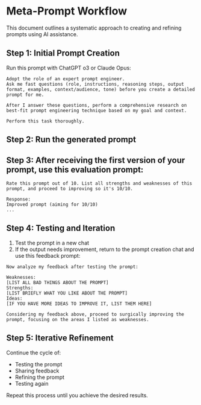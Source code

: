 # Meta-Prompt Workflow

This document outlines a systematic approach to creating and refining prompts using AI assistance.

## Step 1: Initial Prompt Creation

Run this prompt with ChatGPT o3 or Claude Opus:

```text
Adopt the role of an expert prompt engineer.
Ask me fast questions (role, instructions, reasoning steps, output format, examples, context/audience, tone) before you create a detailed prompt for me.

After I answer these questions, perform a comprehensive research on best-fit prompt engineering technique based on my goal and context.

Perform this task thoroughly.
```

## Step 2: Run the generated prompt

## Step 3: After receiving the first version of your prompt, use this evaluation prompt:

```text
Rate this prompt out of 10. List all strengths and weaknesses of this prompt, and proceed to improving so it's 10/10.

Response:
Improved prompt (aiming for 10/10)
...
```

## Step 4: Testing and Iteration

1. Test the prompt in a new chat
2. If the output needs improvement, return to the prompt creation chat and use this feedback prompt:

```text
Now analyze my feedback after testing the prompt:

Weaknesses:
[LIST ALL BAD THINGS ABOUT THE PROMPT]
Strengths:
[LIST BRIEFLY WHAT YOU LIKE ABOUT THE PROMPT]
Ideas:
[IF YOU HAVE MORE IDEAS TO IMPROVE IT, LIST THEM HERE]

Considering my feedback above, proceed to surgically improving the prompt, focusing on the areas I listed as weaknesses.
```

## Step 5: Iterative Refinement

Continue the cycle of:

* Testing the prompt
* Sharing feedback
* Refining the prompt
* Testing again

Repeat this process until you achieve the desired results.

